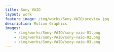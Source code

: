```yaml
---
title: Sony VAIO
layout: work
feature_image: /img/works/Sony-VAIO/preview.jpg
description: Motion Graphics
images:
    - /img/works/Sony-VAIO/sony-vaio-01.png
    - /img/works/Sony-VAIO/sony-vaio-02.png
    - /img/works/Sony-VAIO/sony-vaio-03.png
---
```

